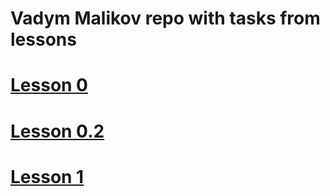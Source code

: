 # Vadym Malikov repo with tasks from lessons

# [Lesson 0](/Lesson0/README.md)

# [Lesson 0.2](/Lesson0.2/README.md)

# [Lesson 1](/Lesson1/README.md)

